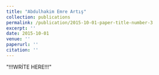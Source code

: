 ```yaml
---
title: "Abdulhakim Emre Artış"
collection: publications
permalink: /publication/2015-10-01-paper-title-number-3
excerpt: ''
date: 2015-10-01
venue: ''
paperurl: ''
citation: ''
---
```


"!!!WRİTE HERE!!!"
